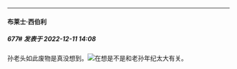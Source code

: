 

*****

####  布莱士·西伯利  
##### 677#       发表于 2022-12-11 14:08

孙老头如此废物是真没想到。<img src="https://static.saraba1st.com/image/smiley/face2017/001.png" referrerpolicy="no-referrer">在想是不是和老孙年纪太大有关。

